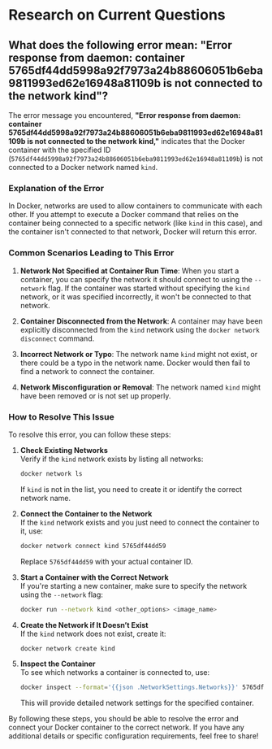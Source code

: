 # Research on Current Questions

## What does the following error mean: "Error response from daemon: container 5765df44dd5998a92f7973a24b88606051b6eba9811993ed62e16948a81109b is not connected to the network kind"?

The error message you encountered, **"Error response from daemon: container 5765df44dd5998a92f7973a24b88606051b6eba9811993ed62e16948a81109b is not connected to the network kind,"** indicates that the Docker container with the specified ID (`5765df44dd5998a92f7973a24b88606051b6eba9811993ed62e16948a81109b`) is not connected to a Docker network named `kind`.

### Explanation of the Error

In Docker, networks are used to allow containers to communicate with each other. If you attempt to execute a Docker command that relies on the container being connected to a specific network (like `kind` in this case), and the container isn't connected to that network, Docker will return this error.

### Common Scenarios Leading to This Error

1. **Network Not Specified at Container Run Time**: When you start a container, you can specify the network it should connect to using the `--network` flag. If the container was started without specifying the `kind` network, or it was specified incorrectly, it won't be connected to that network.

2. **Container Disconnected from the Network**: A container may have been explicitly disconnected from the `kind` network using the `docker network disconnect` command.

3. **Incorrect Network or Typo**: The network name `kind` might not exist, or there could be a typo in the network name. Docker would then fail to find a network to connect the container.

4. **Network Misconfiguration or Removal**: The network named `kind` might have been removed or is not set up properly.

### How to Resolve This Issue

To resolve this error, you can follow these steps:

1. **Check Existing Networks**  
    Verify if the `kind` network exists by listing all networks:
    ```bash
    docker network ls
    ```
    If `kind` is not in the list, you need to create it or identify the correct network name.

2. **Connect the Container to the Network**  
    If the `kind` network exists and you just need to connect the container to it, use:
    ```bash
    docker network connect kind 5765df44dd59
    ```
    Replace `5765df44dd59` with your actual container ID.

3. **Start a Container with the Correct Network**  
    If you're starting a new container, make sure to specify the network using the `--network` flag:
    ```bash
    docker run --network kind <other_options> <image_name>
    ```

4. **Create the Network if It Doesn’t Exist**  
    If the `kind` network does not exist, create it:
    ```bash
    docker network create kind
    ```

5. **Inspect the Container**  
    To see which networks a container is connected to, use:
    ```bash
    docker inspect --format='{{json .NetworkSettings.Networks}}' 5765df44dd59
    ```
    This will provide detailed network settings for the specified container.

By following these steps, you should be able to resolve the error and connect your Docker container to the correct network. If you have any additional details or specific configuration requirements, feel free to share!
